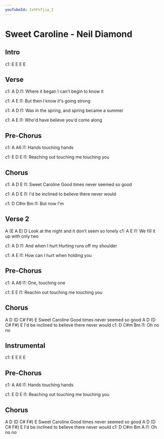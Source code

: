 ```yaml
---
youTubeId: 1vhFnTjia_I
---
```


# Sweet Caroline - Neil Diamond

## Intro

c1: E  E   E   E

## Verse
c1: A              D
l1: Where it began I can't begin to know it

c1: A                          E
l1: But then I know it's going strong

c1: A                  D
l1: Was in the spring, and spring became a summer

c1: A                               E
l1: Who'd have believe you'd come along

## Pre-Chorus
c1: A                      A6
l1: Hands         touching hands

c1: E  D          E
l1: Reaching out touching me  touching you

## Chorus
c1: A         D            E
l1: Sweet Caroline  Good times never seemed so good

c1: A         D       E
l1: I'd be inclined to believe there never would

c1: D   C#m  Bm
l1: But now I'm

## Verse 2
A               (E A E)  D
Look at the night        and it don't seem so lonely
c1: A                       E
l1: We fill it up with only two

c1: A                       D
l1: And when I hurt Hurting runs off my shoulder

c1: A                E
l1: How can I hurt when holding you

## Pre-Chorus
c1: A             A6
l1: One, touching one

c1: E                                  E
l1: Reachin out touching me touching you

## Chorus
A        D   (D C# F#)        E
Sweet Caroline          Good times never seemed so good
A         D    (D C# F#)                        E
I'd be inclined          to believe there never would
c1: D   C#m  Bm
l1: Oh no no

## Instrumental

c1: E  E   E   E

## Pre-Chorus
c1: A                      A6
l1: Hands         touching hands

c1: E   D       E
l1: Reaching out touching me  touching you

## Chorus
A         D    (D C# F#)                          E
Sweet Caroline         Good times never seemed so good
A          D   (D C# F#)                      E
I'd be inclined        to believe there never would
c1: D   C#m  Bm  A
l1: Oh no no